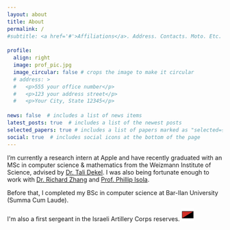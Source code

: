 ```yaml
---
layout: about
title: About
permalink: /
#subtitle: <a href='#'>Affiliations</a>. Address. Contacts. Moto. Etc.

profile:
  align: right
  image: prof_pic.jpg
  image_circular: false # crops the image to make it circular
  # address: >
  #   <p>555 your office number</p>
  #   <p>123 your address street</p>
  #   <p>Your City, State 12345</p>

news: false  # includes a list of news items
latest_posts: true  # includes a list of the newest posts
selected_papers: true # includes a list of papers marked as "selected={true}"
social: true  # includes social icons at the bottom of the page
---
```


I’m currently a research intern at Apple and have recently graduated with an MSc in computer science & mathematics from the Weizmann Institute of Science, advised by <a href="https://www.weizmann.ac.il/math/dekel/home">Dr. Tali Dekel</a>. I was also being fortunate enough to work with <a href="https://richzhang.github.io/">Dr. Richard Zhang</a> and <a href="https://web.mit.edu/phillipi/">Prof. Phillip Isola</a>.

Before that, I completed my BSc in computer science at Bar-Ilan University (Summa Cum Laude).

I'm also a first sergeant in the Israeli Artillery Corps reserves. <img src="assets/img/red-black.png" style="
    width: 30px;
    margin-top: -3px;
">

<!-- Put your address / P.O. box / other info right below your picture. You can also disable any of these elements by editing `profile` property of the YAML header of your `_pages/about.md`. Edit `_bibliography/papers.bib` and Jekyll will render your [publications page](/al-folio/publications/) automatically. -->

<!-- Link to your social media connections, too. This theme is set up to use [Font Awesome icons](http://fortawesome.github.io/Font-Awesome/) and [Academicons](https://jpswalsh.github.io/academicons/), like the ones below. Add your Facebook, Twitter, LinkedIn, Google Scholar, or just disable all of them. -->
